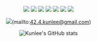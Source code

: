 <div width="100%" height="100%" align="center">
  <img src="https://capsule-render.vercel.app/api?type=waving&color=gradient&customColorList=1,6,14,18,20&height=180&section=header&text=Keep%20Studying&fontSize=50&fontAlignY=40" />

  <img src="https://img.shields.io/badge/42Seoul-black?style=flat-square&logo=42&logoColor=ffffff" />
<img src="https://img.shields.io/badge/C-A8B9CC?style=flat-square&logo=C&logoColor=white" />
<img src="https://img.shields.io/badge/JavaScript-F7DF1E?style=flat-square&logo=JavaScript&logoColor=black" />
<img src="https://img.shields.io/badge/Html-E34F26?style=flat-square&logo=Html5&logoColor=white" />
<img src="https://img.shields.io/badge/CSS-1572B6?style=flat-square&logo=CSS3&logoColor=white" />
<img src="https://img.shields.io/badge/React-61DAFB?style=flat-square&logo=React&logoColor=black" />


<img src="https://img.shields.io/badge/Gmail-EA4335?style=flat-square&logo=Gmail&logoColor=white" />(mailto:42.4.kunlee@gmail.com)

![Kunlee's GitHub stats](https://github-readme-stats.vercel.app/api?username=leekh716&show_icons=true&theme=buefy)

</div>
